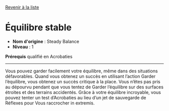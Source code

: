 [Revenir à la liste](..)

# Équilibre stable

 * **Nom d'origine** : Steady Balance
 * **Niveau** : 1


<p><strong>Prérequis</strong> qualifié en Acrobaties</p>
<hr>
<p>Vous pouvez garder facilement votre équilibre, même dans des situations défavorables. Quand vous obtenez un succès en utilisant l’action Garder l’équilibre, vous obtenez un succès critique à la place. Vous n’êtes pas pris au dépourvu pendant que vous tentez de Garder l’équilibre sur des surfaces étroites et des terrains accidentés. Grâce à votre équilibre incroyable, vous pouvez tenter un test d’Acrobaties au lieu d’un jet de sauvegarde de Réflexes pour Vous raccrocher in extremis.</p>